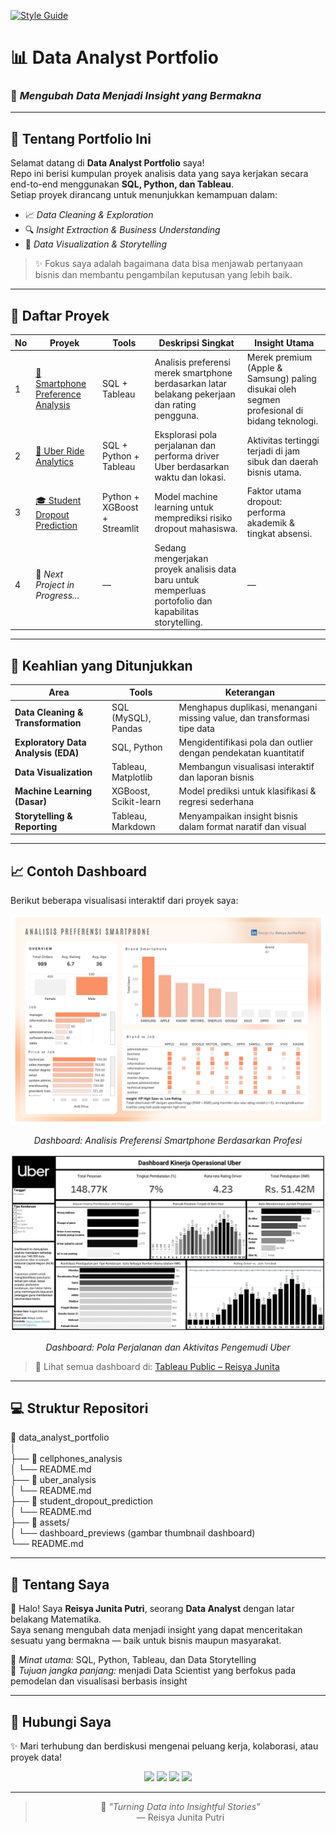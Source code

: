 [![Style Guide](https://img.shields.io/badge/Style%20Guide-Reisya%20Docs-f5e6d3?style=for-the-badge&logo=bookstack&logoColor=8b4513)](STYLE_GUIDE.md)


# 📊 **Data Analyst Portfolio**
### 🎯 *Mengubah Data Menjadi Insight yang Bermakna*  

---

## 👋 Tentang Portfolio Ini
Selamat datang di **Data Analyst Portfolio** saya!  
Repo ini berisi kumpulan proyek analisis data yang saya kerjakan secara end-to-end menggunakan **SQL, Python, dan Tableau**.  
Setiap proyek dirancang untuk menunjukkan kemampuan dalam:
- 📈 *Data Cleaning & Exploration*  
- 🔍 *Insight Extraction & Business Understanding*  
- 🎨 *Data Visualization & Storytelling*

> ✨ Fokus saya adalah bagaimana data bisa menjawab pertanyaan bisnis dan membantu pengambilan keputusan yang lebih baik.

---

## 🧩 Daftar Proyek  

| No | Proyek | Tools | Deskripsi Singkat | Insight Utama |
|----|--------|--------|------------------|----------------|
| 1 | [📱 Smartphone Preference Analysis](https://github.com/reisyajunita/cellphones_smartphone_analysis) | SQL + Tableau | Analisis preferensi merek smartphone berdasarkan latar belakang pekerjaan dan rating pengguna. | Merek premium (Apple & Samsung) paling disukai oleh segmen profesional di bidang teknologi. |
| 2 | [🚗 Uber Ride Analytics](https://github.com/reisyajunita/uber_analysis) | SQL + Python + Tableau | Eksplorasi pola perjalanan dan performa driver Uber berdasarkan waktu dan lokasi. | Aktivitas tertinggi terjadi di jam sibuk dan daerah bisnis utama. |
| 3 | [🎓 Student Dropout Prediction](https://github.com/reisyajunita/LaskarAI-Final-Portfolio/tree/main/08-Penerapan-DS-2) | Python + XGBoost + Streamlit | Model machine learning untuk memprediksi risiko dropout mahasiswa. | Faktor utama dropout: performa akademik & tingkat absensi. |
| 4 | 🚧 *Next Project in Progress...* | — | Sedang mengerjakan proyek analisis data baru untuk memperluas portofolio dan kapabilitas storytelling. | — |

---

## 🧠 Keahlian yang Ditunjukkan
| Area | Tools | Keterangan |
|-------|--------|-------------|
| **Data Cleaning & Transformation** | SQL (MySQL), Pandas | Menghapus duplikasi, menangani missing value, dan transformasi tipe data |
| **Exploratory Data Analysis (EDA)** | SQL, Python | Mengidentifikasi pola dan outlier dengan pendekatan kuantitatif |
| **Data Visualization** | Tableau, Matplotlib | Membangun visualisasi interaktif dan laporan bisnis |
| **Machine Learning (Dasar)** | XGBoost, Scikit-learn | Model prediksi untuk klasifikasi & regresi sederhana |
| **Storytelling & Reporting** | Tableau, Markdown | Menyampaikan insight bisnis dalam format naratif dan visual |

---

## 📈 Contoh Dashboard
Berikut beberapa visualisasi interaktif dari proyek saya:

<div align="center">
  <img src="assets/cellphones_dashboard.png" width="600"/>
  <p><i>Dashboard: Analisis Preferensi Smartphone Berdasarkan Profesi</i></p>
</div>

<div align="center">
  <img src="assets/uber_dashboard.png" width="600"/>
  <p><i>Dashboard: Pola Perjalanan dan Aktivitas Pengemudi Uber</i></p>
</div>

> 🔗 Lihat semua dashboard di: [Tableau Public – Reisya Junita](https://public.tableau.com/app/profile/reisya.junita)

---

## 💻 Struktur Repositori
📁 data_analyst_portfolio  
│  
├── 📁 cellphones_analysis  
│   └── README.md  
├── 📁 uber_analysis  
│   └── README.md  
├── 📁 student_dropout_prediction  
│   └── README.md  
├── 📁 assets/  
│   └── dashboard_previews (gambar thumbnail dashboard)  
└── README.md  

---

## 🧩 Tentang Saya
👋 Halo! Saya **Reisya Junita Putri**, seorang **Data Analyst** dengan latar belakang Matematika.  
Saya senang mengubah data menjadi insight yang dapat menceritakan sesuatu yang bermakna — baik untuk bisnis maupun masyarakat.  

📍 *Minat utama:* SQL, Python, Tableau, dan Data Storytelling  
🎯 *Tujuan jangka panjang:* menjadi Data Scientist yang berfokus pada pemodelan dan visualisasi berbasis insight  

---

## 🤝 Hubungi Saya
✨ Mari terhubung dan berdiskusi mengenai peluang kerja, kolaborasi, atau proyek data!  

<p align="center">
  <a href="https://www.linkedin.com/in/reisyajunita/"><img src="https://img.shields.io/badge/-LinkedIn-0077B5?style=for-the-badge&logo=linkedin&logoColor=white"/></a>
  <a href="mailto:reisyajunita@gmail.com"><img src="https://img.shields.io/badge/-Gmail-D14836?style=for-the-badge&logo=gmail&logoColor=white"/></a>
  <a href="https://www.instagram.com/reisyajunitaa/"><img src="https://img.shields.io/badge/-Instagram-E4405F?style=for-the-badge&logo=instagram&logoColor=white"/></a>
  <a href="https://public.tableau.com/app/profile/reisya.junita"><img src="https://img.shields.io/badge/-Tableau%20Public-E97627?style=for-the-badge&logo=tableau&logoColor=white"/></a>
</p>

---

<div align="center">

> 🌸 *"Turning Data into Insightful Stories"*  
> — Reisya Junita Putri  

</div>
